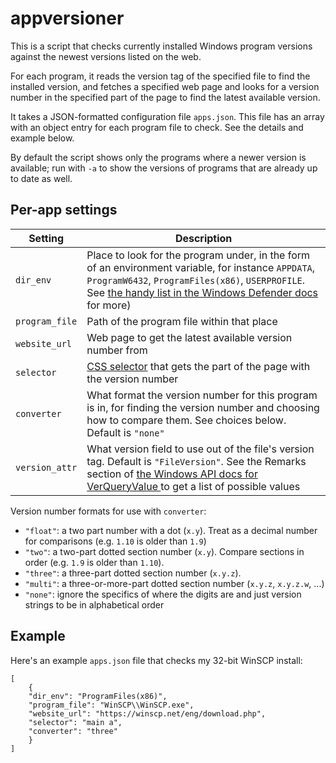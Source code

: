 # appversioner #

This is a script that checks currently installed Windows program versions against the newest versions listed on the web.

For each program, it reads the version tag of the specified file to find the installed version, and fetches a specified web page and looks for a version number in the specified part of the page to find the latest available version.

It takes a JSON-formatted configuration file `apps.json`. This file has an array with an object entry for each program file to check. See the details and example below.

By default the script shows only the programs where a newer version is available; run with `-a` to show the versions of programs that are already up to date as well.

## Per-app settings ##

| Setting    |  Description |
| ---------- | ------------ |
| `dir_env`  | Place to look for the program under, in the form of an environment variable, for instance `APPDATA`, `ProgramW6432`, `ProgramFiles(x86)`, `USERPROFILE`. See [the handy list in the Windows Defender docs](https://www.microsoft.com/en-us/wdsi/help/folder-variables) for more)  |
| `program_file` | Path of the program file within that place |
| `website_url`  | Web page to get the latest available version number from |
| `selector`     | [CSS selector](https://developer.mozilla.org/en-US/docs/Web/CSS/CSS_Selectors) that gets the part of the page with the version number |
| `converter`    | What format the version number for this program is in, for finding the version number and choosing how to compare them. See choices below. Default is `"none"` |
| `version_attr` | What version field to use out of the file's version tag. Default is `"FileVersion"`. See the Remarks section of [the Windows API docs for VerQueryValue ](https://msdn.microsoft.com/en-us/library/windows/desktop/ms647464%28v=vs.85%29.aspx)to get a list of possible values | 

Version number formats for use with `converter`: 
- `"float"`: a two part number with a dot (`x.y`). Treat as a decimal number for comparisons (e.g. `1.10` is older than `1.9`)
- `"two"`: a two-part dotted section number (`x.y`). Compare sections in order (e.g. `1.9` is older than `1.10`). 
- `"three"`: a three-part dotted section number (`x.y.z`).
- `"multi"`: a three-or-more-part dotted section number (`x.y.z`, `x.y.z.w`, ...) 
- `"none"`: ignore the specifics of where the digits are and just version strings to be in alphabetical order

## Example ##

Here's an example `apps.json` file that checks my 32-bit WinSCP install:

	[
	    {
	    "dir_env": "ProgramFiles(x86)",
	    "program_file": "WinSCP\\WinSCP.exe",
	    "website_url": "https://winscp.net/eng/download.php",
	    "selector": "main a",
	    "converter": "three"
	    }
	]
